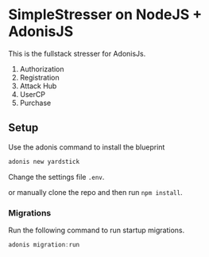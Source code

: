 # SimpleStresser on NodeJS + AdonisJS

This is the fullstack stresser for AdonisJs.

1. Authorization
2. Registration
3. Attack Hub
4. UserCP
5. Purchase


## Setup

Use the adonis command to install the blueprint

```bash
adonis new yardstick
```
Change the settings file `.env`.

or manually clone the repo and then run `npm install`.

### Migrations

Run the following command to run startup migrations.

```js
adonis migration:run
```
